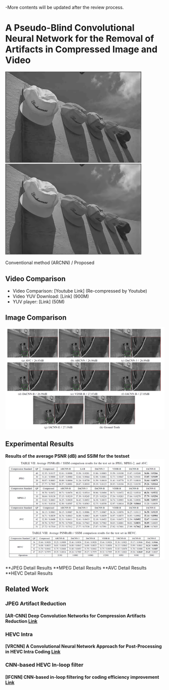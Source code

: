 -More contents will be updated after the review process.

# A Pseudo-Blind Convolutional Neural Network for the Removal of Artifacts in Compressed Image and Video
<img src = "/Figures/caps_ARCNN.bmp" width="430"> <img src = "/Figures/caps_IACNNE.bmp" width="430"> 

Conventional method (ARCNN) / Proposed

## Video Comparison
  * Video Comparison: [Youtube Link] (Re-compressed by Youtube)
  * Video YUV Download: [Link] (900M)
  * YUV player: [Link] (50M)

## Image Comparison
<img src = "/Figures/avc.PNG" width="900">


## Experimental Results
**Results of the average PSNR (dB) and SSIM for the testset**
<img src = "/Tables/PSNR.PNG" width="900">

**JPEG Detail Results
**MPEG Detail Results
**AVC Detail Results
**HEVC Detail Results


## Related Work
### JPEG Artifact Reduction
#### [AR-CNN] Deep Convolution Networks for Compression Artifacts Reduction <paper-button> <a href="http://mmlab.ie.cuhk.edu.hk/projects/ARCNN.html">Link</a> </paper-button>
### HEVC Intra
#### [VRCNN] A Convolutional Neural Network Approach for Post-Processing in HEVC Intra Coding <paper-button> <a href="https://arxiv.org/pdf/1608.06690.pdf"> Link</a> </paper-button>
### CNN-based HEVC In-loop filter
#### [IFCNN] CNN-based in-loop filtering for coding efficiency improvement <paper-button> <a href="http://ieeexplore.ieee.org/document/7528223/"> Link</a> </paper-button>

